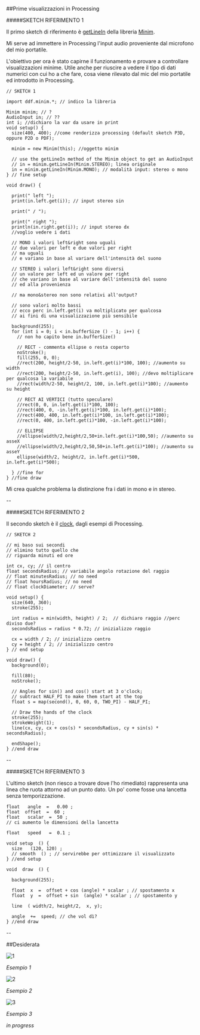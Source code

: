 ##Prime visualizzazioni in Processing

#####SKETCH RIFERIMENTO 1

Il primo sketch di riferimento è [getLineIn](http://code.compartmental.net/minim/minim_method_getlinein.html) 
della libreria [Minim](http://code.compartmental.net/tools/minim/).

Mi serve ad immettere in Processing l'input audio proveniente dal microfono del mio portatile.

L'obiettivo per ora è stato capirne il funzionamento e provare a controllare visualizzazioni minime.
Utile anche per riuscire a vedere il tipo di dati numerici con cui ho a che fare, 
cosa viene rilevato dal mic del mio portatile ed introdotto in Processing.

```
// SKETCH 1

import ddf.minim.*; // indico la libreria

Minim minim; // ?
AudioInput in; // ??
int i; //dichiaro la var da usare in print
void setup() {
  size(400, 400); //come renderizza processing (default sketch P3D, oppure P2D o PDF);

  minim = new Minim(this); //oggetto minim

  // use the getLineIn method of the Minim object to get an AudioInput
  // in = minim.getLineIn(Minim.STEREO); linea originale
  in = minim.getLineIn(Minim.MONO); // modalità input: stereo o mono
} // fine setup

void draw() {
  
  print(" left ");
  print(in.left.get(i)); // input stereo sin
  
  print(" / ");
  
  print(" right ");
  println(in.right.get(i)); // input stereo dx
  //voglio vedere i dati

  // MONO i valori left&right sono uguali
  // due valori per left e due valori per right
  // ma uguali
  // e variano in base al variare dell'intensità del suono
  
  // STEREO i valori left&right sono diversi
  // un valore per left ed un valore per right
  // che variano in base al variare dell'intensità del suono
  // ed alla provenienza
  
  // ma mono&stereo non sono relativi all'output?
  
  // sono valori molto bassi 
  // ecco perc in.left.get(i) va moltiplicato per qualcosa
  // ai fini di una visualizzazione più sensibile

  background(255);
  for (int i = 0; i < in.bufferSize () - 1; i++) { 
    // non ho capito bene in.bufferSize()

    // RECT - commenta ellipse o resta coperto
    noStroke();
    fill(255, 0, 0);
    //rect(200, height/2-50, in.left.get(i)*100, 100); //aumento su width
    //rect(200, height/2-50, in.left.get(i), 100); //devo moltiplicare per qualcosa la variabile
    //rect(width/2-50, height/2, 100, in.left.get(i)*100); //aumento su height
    
    // RECT AI VERTICI (tutto speculare)
    //rect(0, 0, in.left.get(i)*100, 100);
    //rect(400, 0, -in.left.get(i)*100, in.left.get(i)*100);
    //rect(400, 400, in.left.get(i)*100, in.left.get(i)*100);
    //rect(0, 400, in.left.get(i)*100, -in.left.get(i)*100);
    
    // ELLIPSE
    //ellipse(width/2,height/2,50+in.left.get(i)*100,50); //aumento su asseX
    //ellipse(width/2,height/2,50,50+in.left.get(i)*100); //aumento su asseY
    ellipse(width/2, height/2, in.left.get(i)*500, in.left.get(i)*500);
    
  } //fine for
} //fine draw

```
Mi crea qualche problema la distinzione fra i dati in mono e in stereo.

--

#####SKETCH RIFERIMENTO 2

Il secondo sketch  è il [clock](https://processing.org/examples/clock.html), dagli esempi di Processing.

```
// SKETCH 2

// mi baso sui secondi
// elimino tutto quello che
// riguarda minuti ed ore

int cx, cy; // il centro
float secondsRadius; // variabile angolo rotazione del raggio
// float minutesRadius; // no need
// float hoursRadius; // no need
// float clockDiameter; // serve?

void setup() {
  size(640, 360);
  stroke(255);

  int radius = min(width, height) / 2;  // dichiaro raggio //perc diviso due?
  secondsRadius = radius * 0.72; // inizializzo raggio

  cx = width / 2; // inizializzo centro
  cy = height / 2; // inizializzo centro
} // end setup

void draw() {
  background(0);

  fill(80);
  noStroke();

  // Angles for sin() and cos() start at 3 o'clock;
  // subtract HALF_PI to make them start at the top
  float s = map(second(), 0, 60, 0, TWO_PI) - HALF_PI; 

  // Draw the hands of the clock
  stroke(255);
  strokeWeight(1);
  line(cx, cy, cx + cos(s) * secondsRadius, cy + sin(s) * secondsRadius);

  endShape();
} //end draw

```

--

#####SKETCH RIFERIMENTO 3

L'ultimo sketch (non riesco a trovare dove l'ho rimediato) rappresenta una linea che ruota attorno ad un punto dato.
Un po' come fosse una lancetta senza temporizzazione.

```
float   angle  =   0.00 ; 
float  offset  =  60 ; 
float   scalar  =  50 ; 
// ci aumento le dimensioni della lancetta

float   speed   =  0.1 ; 

void setup  () {
  size   (120, 120) ;  
  // smooth  () ; // servirebbe per ottimizzare il visualizzato
} //end setup

void  draw  () { 
  
  background(255); 
  
  float  x  =  offset + cos (angle) * scalar ; // spostamento x
  float  y  =  offset + sin  (angle) * scalar ; // spostamento y
  
  line  ( width/2, height/2,  x, y); 
  
  angle  +=  speed; // che vol dì?
} //end draw

```
--

##Desiderata

![1](http://i.imgur.com/uEaXdCG.jpg?1)

_Esempio 1_


![2](http://i.imgur.com/WXXS3YH.jpg?1)

_Esempio 2_

![3](http://i.imgur.com/rRIahzs.jpg?1)

_Esempio 3_

_in progress_

